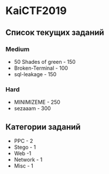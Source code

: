 # KaiCTF2019

## Список текущих заданий

### Medium
- 50 Shades of green - 150
- Broken-Terminal - 100
- sql-leakage - 150

### Hard
- MINIMIZEME - 250
- sezaaam - 300


## Категории заданий
- PPC - 2
- Stego - 1
- Web -1 
- Network - 1
- Misc - 1